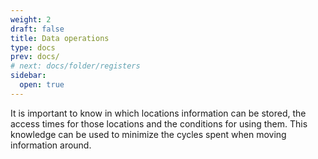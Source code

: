 ```yaml
---
weight: 2
draft: false
title: Data operations
type: docs
prev: docs/
# next: docs/folder/registers
sidebar:
  open: true
---
```

It is important to know in which locations information can be stored, the access
times for those locations and the conditions for using them. This knowledge
can be used to minimize the cycles spent when moving information around.
